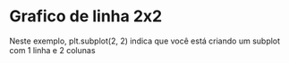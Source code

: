 # Grafico de linha 2x2

Neste exemplo, plt.subplot(2, 2) indica que você está criando um subplot com 1 linha e 2 colunas
